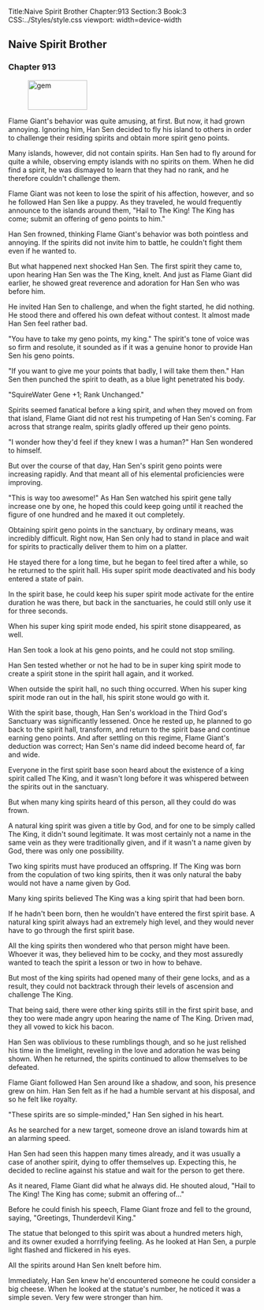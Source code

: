 Title:Naive Spirit Brother 
Chapter:913 
Section:3 
Book:3 
CSS:../Styles/style.css 
viewport: width=device-width
  
## Naive Spirit Brother
### Chapter 913 
<figure>
	<img src="../Images/gem.gif" alt="gem" id="gem" width="120" height="60" />
</figure>
  

  
  Flame Giant's behavior was quite amusing, at first. But now, it had grown annoying. Ignoring him, Han Sen decided to fly his island to others in order to challenge their residing spirits and obtain more spirit geno points.

Many islands, however, did not contain spirits. Han Sen had to fly around for quite a while, observing empty islands with no spirits on them. When he did find a spirit, he was dismayed to learn that they had no rank, and he therefore couldn't challenge them.

Flame Giant was not keen to lose the spirit of his affection, however, and so he followed Han Sen like a puppy. As they traveled, he would frequently announce to the islands around them, "Hail to The King! The King has come; submit an offering of geno points to him."

Han Sen frowned, thinking Flame Giant's behavior was both pointless and annoying. If the spirits did not invite him to battle, he couldn't fight them even if he wanted to.

But what happened next shocked Han Sen. The first spirit they came to, upon hearing Han Sen was the The King, knelt. And just as Flame Giant did earlier, he showed great reverence and adoration for Han Sen who was before him.

He invited Han Sen to challenge, and when the fight started, he did nothing. He stood there and offered his own defeat without contest. It almost made Han Sen feel rather bad.

"You have to take my geno points, my king." The spirit's tone of voice was so firm and resolute, it sounded as if it was a genuine honor to provide Han Sen his geno points.

"If you want to give me your points that badly, I will take them then." Han Sen then punched the spirit to death, as a blue light penetrated his body.

"SquireWater Gene +1; Rank Unchanged."

Spirits seemed fanatical before a king spirit, and when they moved on from that island, Flame Giant did not rest his trumpeting of Han Sen's coming. Far across that strange realm, spirits gladly offered up their geno points.

"I wonder how they'd feel if they knew I was a human?" Han Sen wondered to himself.

But over the course of that day, Han Sen's spirit geno points were increasing rapidly. And that meant all of his elemental proficiencies were improving.

"This is way too awesome!" As Han Sen watched his spirit gene tally increase one by one, he hoped this could keep going until it reached the figure of one hundred and he maxed it out completely.

Obtaining spirit geno points in the sanctuary, by ordinary means, was incredibly difficult. Right now, Han Sen only had to stand in place and wait for spirits to practically deliver them to him on a platter.

He stayed there for a long time, but he began to feel tired after a while, so he returned to the spirit hall. His super spirit mode deactivated and his body entered a state of pain.

In the spirit base, he could keep his super spirit mode activate for the entire duration he was there, but back in the sanctuaries, he could still only use it for three seconds.

When his super king spirit mode ended, his spirit stone disappeared, as well.

Han Sen took a look at his geno points, and he could not stop smiling.

Han Sen tested whether or not he had to be in super king spirit mode to create a spirit stone in the spirit hall again, and it worked.

When outside the spirit hall, no such thing occurred. When his super king spirit mode ran out in the hall, his spirit stone would go with it.

With the spirit base, though, Han Sen's workload in the Third God's Sanctuary was significantly lessened. Once he rested up, he planned to go back to the spirit hall, transform, and return to the spirit base and continue earning geno points. And after settling on this regime, Flame Giant's deduction was correct; Han Sen's name did indeed become heard of, far and wide.

Everyone in the first spirit base soon heard about the existence of a king spirit called The King, and it wasn't long before it was whispered between the spirits out in the sanctuary.

But when many king spirits heard of this person, all they could do was frown.

A natural king spirit was given a title by God, and for one to be simply called The King, it didn't sound legitimate. It was most certainly not a name in the same vein as they were traditionally given, and if it wasn't a name given by God, there was only one possibility.

Two king spirits must have produced an offspring. If The King was born from the copulation of two king spirits, then it was only natural the baby would not have a name given by God.

Many king spirits believed The King was a king spirit that had been born.

If he hadn't been born, then he wouldn't have entered the first spirit base. A natural king spirit always had an extremely high level, and they would never have to go through the first spirit base.

All the king spirits then wondered who that person might have been. Whoever it was, they believed him to be cocky, and they most assuredly wanted to teach the spirit a lesson or two in how to behave.

But most of the king spirits had opened many of their gene locks, and as a result, they could not backtrack through their levels of ascension and challenge The King.

That being said, there were other king spirits still in the first spirit base, and they too were made angry upon hearing the name of The King. Driven mad, they all vowed to kick his bacon.

Han Sen was oblivious to these rumblings though, and so he just relished his time in the limelight, reveling in the love and adoration he was being shown. When he returned, the spirits continued to allow themselves to be defeated.

Flame Giant followed Han Sen around like a shadow, and soon, his presence grew on him. Han Sen felt as if he had a humble servant at his disposal, and so he felt like royalty.

"These spirits are so simple-minded," Han Sen sighed in his heart.

As he searched for a new target, someone drove an island towards him at an alarming speed.

Han Sen had seen this happen many times already, and it was usually a case of another spirit, dying to offer themselves up. Expecting this, he decided to recline against his statue and wait for the person to get there.

As it neared, Flame Giant did what he always did. He shouted aloud, "Hail to The King! The King has come; submit an offering of..."

Before he could finish his speech, Flame Giant froze and fell to the ground, saying, "Greetings, Thunderdevil King."

The statue that belonged to this spirit was about a hundred meters high, and its owner exuded a horrifying feeling. As he looked at Han Sen, a purple light flashed and flickered in his eyes.

All the spirits around Han Sen knelt before him.

Immediately, Han Sen knew he'd encountered someone he could consider a big cheese. When he looked at the statue's number, he noticed it was a simple seven. Very few were stronger than him.
